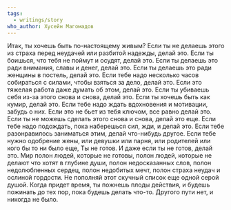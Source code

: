 ```yaml
---
tags:
  - writings/story
who_author: Хусейн Магомадов
---
```

Итак, ты хочешь быть по-настоящему живым?
Если ты не делаешь этого из страха перед неудачей или разбитой надежды,
делай это.
Если ты боишься, что тебя не поймут и осудят,
делай это.
Если ты делаешь это ради внимания, славы и денег,
делай это.
Если ты делаешь это ради женщины в постель,
делай это.
Если тебе надо несколько часов собираться с силами, чтобы взяться за дело,
делай это.
Если это тяжелая работа даже думать об этом,
делай это.
Если ты убиваешь себя из-за этого снова и снова,
делай это.
Если ты хочешь быть как кумир,
делай это.
Если тебе надо ждать вдохновения и мотивации,
забудь о них.
Если это не бьет из тебя ключом,
все равно делай это.
Если ты не можешь сделать этого снова и снова,
делай это еще.
Если тебе надо подождать, пока наберешься сил,
жди, и делай это.
Если тебе разонравилось заниматься этим,
делай что-нибудь другое.
Если тебе нужно одобрение жены,
или девушки или парня,
или родителей или кого бы то ни было еще,
Ты не готов.
И даже если ты не готов,
делай это.
Мир полон людей, которые не готовы,
полон людей, которые не делают что хотят в глубине души,
полон недосказанных слов,
полон недолюбленных сердец,
полон недобитых мечт,
полон страха неудач и ослиной гордости.
Не пополняй этот скучный список еще одной серой душой.
Когда придет время,
ты пожнешь плоды действия,
и будешь пожинать до тех пор,
пока будешь делать что-то.
Другого пути нет,
и никогда не было.